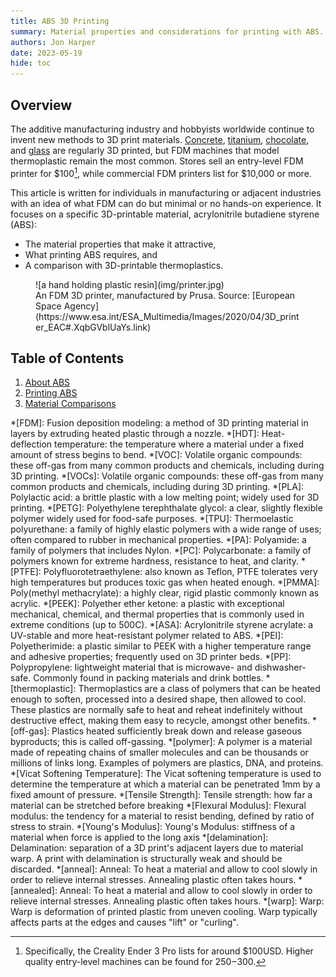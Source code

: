 ```yaml
---
title: ABS 3D Printing
summary: Material properties and considerations for printing with ABS.
authors: Jon Harper
date: 2023-05-19
hide: toc
---
```


## Overview

The additive manufacturing industry and hobbyists worldwide continue to invent new methods to 3D print materials. [Concrete](https://www.mudbots.com/), [titanium](https://www.protolabs.com/services/3d-printing/direct-metal-laser-sintering/titanium/), [chocolate](https://cocoapress.com/), and [glass](https://nobula3d.com/) are regularly 3D printed, but FDM machines that model thermoplastic remain the most common. Stores sell an entry-level FDM printer for $100[^a1], while commercial FDM printers list for $10,000 or more.

This article is written for individuals in manufacturing or adjacent industries with an idea of what FDM can do but minimal or no hands-on experience. It focuses on a specific 3D-printable material, acrylonitrile butadiene styrene (ABS): 

- The material properties that make it attractive,
- What printing ABS requires, and
- A comparison with 3D-printable thermoplastics.

<figure markdown>
![a hand holding plastic resin](img/printer.jpg)
<figcaption markdown>
An FDM 3D printer, manufactured by Prusa. Source: [European Space Agency](https://www.esa.int/ESA_Multimedia/Images/2020/04/3D_printer_EAC#.XqbGVblUaYs.link)
</figcaption>
</figure>

## Table of Contents

1. [About ABS](about.md)
2. [Printing ABS](printing.md)
3. [Material Comparisons](materials.md)


[^a1]: Specifically, the Creality Ender 3 Pro lists for around $100USD. Higher quality entry-level machines can be found for $250-$300.

*[FDM]: Fusion deposition modeling: a method of 3D printing material in layers by extruding heated plastic through a nozzle.
*[HDT]: Heat-deflection temperature: the temperature where a material under a fixed amount of stress begins to bend.
*[VOC]: Volatile organic compounds: these off-gas from many common products and chemicals, including during 3D printing.
*[VOCs]: Volatile organic compounds: these off-gas from many common products and chemicals, including during 3D printing.
*[PLA]: Polylactic acid: a brittle plastic with a low melting point; widely used for 3D printing.
*[PETG]: Polyethylene terephthalate glycol: a clear, slightly flexible polymer widely used for food-safe purposes.
*[TPU]: Thermoelastic polyurethane: a family of highly elastic polymers with a wide range of uses; often compared to rubber in mechanical properties.
*[PA]: Polyamide: a family of polymers that includes Nylon.
*[PC]: Polycarbonate: a family of polymers known for extreme hardness, resistance to heat, and clarity.
*[PTFE]: Polyfluorotetraethylene: also known as Teflon, PTFE tolerates very high temperatures but produces toxic gas when heated enough.
*[PMMA]: Poly(methyl methacrylate): a highly clear, rigid plastic commonly known as acrylic.
*[PEEK]: Polyether ether ketone: a plastic with exceptional mechanical, chemical, and thermal properties that is commonly used in extreme conditions (up to 500C).
*[ASA]: Acrylonitrile styrene acrylate: a UV-stable and more heat-resistant polymer related to ABS.
*[PEI]: Polyetherimide: a plastic similar to PEEK with a higher temperature range and adhesive properties; frequently used on 3D printer beds.
*[PP]: Polypropylene: lightweight material that is microwave- and dishwasher-safe. Commonly found in packing materials and drink bottles.
*[thermoplastic]: Thermoplastics are a class of polymers that can be heated enough to soften, processed into a desired shape, then allowed to cool. These plastics are normally safe to heat and reheat indefinitely without destructive effect, making them easy to recycle, amongst other benefits.
*[off-gas]: Plastics heated sufficiently break down and release gaseous byproducts; this is called off-gassing.
*[polymer]: 
    A polymer is a material made of repeating chains of smaller molecules and can be thousands or millions of links long. Examples of polymers are plastics, DNA, and proteins.
*[Vicat Softening Temperature]: 
    The Vicat softening temperature is used to determine the temperature at which a material can be penetrated 1mm by a fixed amount of pressure.
*[Tensile Strength]: Tensile strength: how far a material can be stretched before breaking
*[Flexural Modulus]: Flexural modulus: the tendency for a material to resist bending, defined by ratio of stress to strain.
*[Young's Modulus]: Young's Modulus: stiffness of a material when force is applied to the long axis
*[delamination]: Delamination: separation of a 3D print's adjacent layers due to material warp. A print with delamination is structurally weak and should be discarded.
*[anneal]: Anneal: To heat a material and allow to cool slowly in order to relieve internal stresses. Annealing plastic often takes hours.
*[annealed]: Anneal: To heat a material and allow to cool slowly in order to relieve internal stresses. Annealing plastic often takes hours.
*[warp]:
    Warp: Warp is deformation of printed plastic from uneven cooling. Warp typically affects parts at the edges and causes "lift" or "curling".